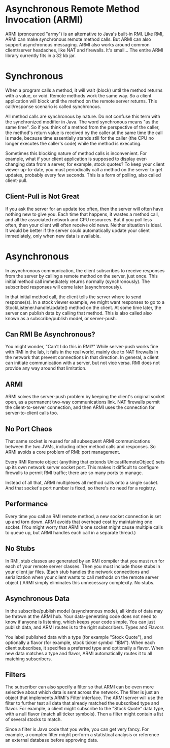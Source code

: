 # Asynchronous Remote Method Invocation (ARMI)
ARMI (pronounced "army") is an alternative to Java's built-in RMI. Like RMI, ARMI can make synchronous remote method calls. But ARMI can also support asynchronous messaging. ARMI also works around common client/server headaches, like NAT and firewalls.  It's small... The entire ARMI library currently fits in a 32 kb jar.

# Synchronous
When a program calls a method, it will wait (block) until the method returns with a value, or void. Remote methods work the same way. So a client application will block until the method on the remote server returns. This call/response scenario is called synchronous.

All method calls are synchronous by nature. Do not confuse this term with the synchronized modifier in Java. The word synchronous means "as the same time". So if you think of a method from the perspective of the caller, the method's return value is received by the caller at the same time the call is made, because time essentially stands still for the caller (the CPU no longer executes the caller's code) while the method is executing.

Sometimes this blocking nature of method calls is inconvenient. For example, what if your client application is supposed to display ever-changing data from a server, for example, stock quotes? To keep your client viewer up-to-date, you must periodically call a method on the server to get updates, probably every few seconds. This is a form of polling, also called client-pull.

## Client-Pull is Not Great
If you ask the server for an update too often, then the server will often have nothing new to give you. Each time that happens, it wastes a method call, and all the associated network and CPU resources. But if you poll less often, then your client will often receive old news. Neither situation is ideal. It would be better if the server could automatically update your client immediately, only when new data is available. 

# Asynchronous
In asynchronous communication, the client subscribes to receive responses from the server by calling a remote method on the server, just once. This initial method call immediately returns normally (synchronously). The subscribed responses will come later (asynchronously).

In that initial method call, the client tells the server where to send response(s). In a stock viewer example, we might want responses to go to a StockListener.handleUpdate() method on the client. At some time later, the server can publish data by calling that method. This is also called also known as a subscribe/publish model, or server-push.


## Can RMI Be Asynchronous?
You might wonder, "Can't I do this in RMI?" While server-push works fine with RMI in the lab, it fails in the real world, mainly due to NAT firewalls in the network that prevent connections in that direction. In general, a client can initiate communication with a server, but not vice versa. RMI does not provide any way around that limitation.

## ARMI
ARMI solves the server-push problem by keeping the client's original socket open, as a permanent two-way communications link. NAT firewalls permit the client-to-server connection, and then ARMI uses the connection for server-to-client calls too.

## No Port Chaos

That same socket is reused for all subsequent ARMI communications between the two JVMs, including other method calls and responses. So ARMI avoids a core problem of RMI: port management.

Every RMI Remote object (anything that extends UnicastRemoteObject) sets up its own network server socket port. This makes it difficult to configure firewalls to permit RMI traffic; there are so many ports to manage.

Instead of all that, ARMI multiplexes all method calls onto a single socket. And that socket's port number is fixed, so there's no need for a registry.

## Performance 

Every time you call an RMI remote method, a new socket connection is set up and torn down. ARMI avoids that overhead cost by maintaining one socket. (You might worry that ARMI's one socket might cause multiple calls to queue up, but ARMI handles each call in a separate thread.)

## No Stubs

In RMI, stub classes are generated by an RMI compiler that you must run for each of your remote server classes. Then you must include those stubs in your client jar files. (Each stub handles the network connections and serialization when your client wants to call methods on the remote server object.) ARMI simply eliminates this unnecessary complexity. No stubs.


## Asynchronous Data

In the subscribe/publish model (asynchronous mode), all kinds of data may be thrown at the ARMI hub. Your data-generating code does not need to know if anyone is listening, which keeps your code simple. You can just publish data, and ARMI routes is to the right subscribers.
Types and Flavors

You label published data with a type (for example "Stock Quote"), and optionally a flavor (for example, stock ticker symbol "IBM"). When each client subscribes, it specifies a preferred type and optionally a flavor. When new data matches a type and flavor, ARMI automatically routes it to all matching subscribers.

## Filters

The subscriber can also specify a filter so that ARMI can be even more selective about which data is sent across the network. The filter is just an object that implements ARMI's Filter interface. The ARMI server will use the filter to further test all data that already matched the subscribed type and flavor. For example, a client might subscribe to the "Stock Quote" data type, with a null flavor (match all ticker symbols). Then a filter might contain a list of several stocks to match.

Since a filter is Java code that you write, you can get very fancy. For example, a complex filter might perform a statistical analysis or reference an external database before approving data.

